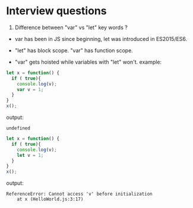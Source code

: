 # Interview questions

1. Difference between "var" vs "let" key words ?
*  var has been in JS since beginning, let was introduced in ES2015/ES6.

* "let" has block scope. "var" has  function scope.
* "var" gets hoisted while variables with "let" won't. 
example: 
```javascript
let x = function() {
  if ( true){
    console.log(v);
    var v = 1;
  }
}
x();
```

output:
```text
undefined
```

```javascript
let x = function() {
  if ( true){
    console.log(v);
    let v = 1;
  }
}
x();
```

output:
```text
ReferenceError: Cannot access 'v' before initialization
    at x (HelloWorld.js:3:17)
```




